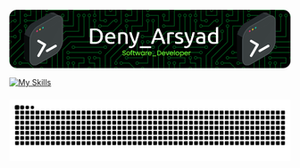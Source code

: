 <!-- ## Hi there, I'm Deny Arsyad 👋 -->

<!--
**denyarsyad/denyarsyad** is a ✨ _special_ ✨ repository because its `README.md` (this file) appears on your GitHub profile.

Here are some ideas to get you started:

- 🔭 I’m currently working on ...
- 🌱 I’m currently learning ...
- 👯 I’m looking to collaborate on ...
- 🤔 I’m looking for help with ...
- 💬 Ask me about ...
- 📫 How to reach me: ...
- 😄 Pronouns: ...
- ⚡ Fun fact: ...
-->

![Header](./image/header.png)

[![My Skills](https://skillicons.dev/icons?i=cs,dotnet,js,html,css,php,laravel,react,ts,bootstrap,tailwind,nodejs,angular,mysql,npm&perline=15)](https://skillicons.dev)

###

<img src="https://raw.githubusercontent.com/denyarsyad/denyarsyad/output/snake.svg" alt="Snake animation" />

###
